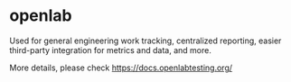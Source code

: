 # openlab
Used for general engineering work tracking, centralized reporting, easier third-party integration for metrics and data, and more.

More details, please check https://docs.openlabtesting.org/
